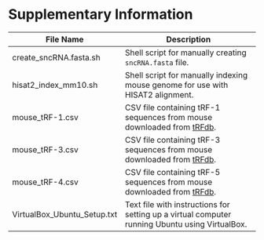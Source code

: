 # Supplementary Information

| File Name                     | Description |
| ------------ | ------------ |
| create_sncRNA.fasta.sh      | Shell script for manually creating `sncRNA.fasta` file.        |
| hisat2_index_mm10.sh      | Shell script for manually indexing mouse genome for use with HISAT2 alignment.        |
| mouse_tRF-1.csv      | CSV file containing tRF-1 sequences from mouse downloaded from [tRFdb](http://genome.bioch.virginia.edu/trfdb/index.php).        |
| mouse_tRF-3.csv      | CSV file containing tRF-3 sequences from mouse downloaded from [tRFdb](http://genome.bioch.virginia.edu/trfdb/index.php).        |
| mouse_tRF-4.csv      | CSV file containing tRF-5 sequences from mouse downloaded from [tRFdb](http://genome.bioch.virginia.edu/trfdb/index.php).        |
| VirtualBox_Ubuntu_Setup.txt      | Text file with instructions for setting up a virtual computer running Ubuntu using VirtualBox.        |
